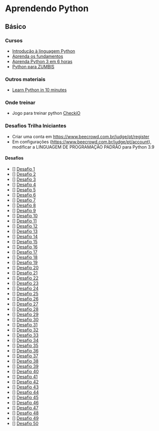 # Aprendendo Python


## Básico

### Cursos
- [Introdução à linguagem Python](https://www.udemy.com/course/intro_python/)
- [Aprenda os fundamentos](https://www.udemy.com/course/python-aprenda-os-fundamentos/)
- [Aprenda Python 3 em 6 horas](https://www.udemy.com/course/aprenda-python-3-em-6h/)
- [Python para ZUMBIS](https://www.pycursos.com/python-para-zumbis/)


### Outros materiais
- [Learn Python in 10 minutes](https://www.stavros.io/tutorials/python/)

### Onde treinar
- Jogo para treinar python [CheckiO](https://checkio.org/)

### Desafios Trilha Iniciantes
- Criar uma conta em https://www.beecrowd.com.br/judge/pt/register 
- Em configurações (https://www.beecrowd.com.br/judge/pt/account), modificar a LINGUAGEM DE PROGRAMAÇÃO PADRÃO para Python 3.9

#### Desafios

- [] [Desafio 1](https://www.beecrowd.com.br/judge/pt/problems/view/1000)
- [] [Desafio 2](https://www.beecrowd.com.br/judge/pt/problems/view/1001)
- [] [Desafio 3](https://www.beecrowd.com.br/judge/pt/problems/view/1002)
- [] [Desafio 4](https://www.beecrowd.com.br/judge/pt/problems/view/1003)
- [] [Desafio 5](https://www.beecrowd.com.br/judge/pt/problems/view/1004)
- [] [Desafio 6](https://www.beecrowd.com.br/judge/pt/problems/view/1005)
- [] [Desafio 7](https://www.beecrowd.com.br/judge/pt/problems/view/1006)
- [] [Desafio 8](https://www.beecrowd.com.br/judge/pt/problems/view/1007)
- [] [Desafio 9](https://www.beecrowd.com.br/judge/pt/problems/view/1008)
- [] [Desafio 10](https://www.beecrowd.com.br/judge/pt/problems/view/1009)
- [] [Desafio 11](https://www.beecrowd.com.br/judge/pt/problems/view/1010)
- [] [Desafio 12](https://www.beecrowd.com.br/judge/pt/problems/view/1018)
- [] [Desafio 13](https://www.beecrowd.com.br/judge/pt/problems/view/1020)
- [] [Desafio 14](https://www.beecrowd.com.br/judge/pt/problems/view/1037)
- [] [Desafio 15](https://www.beecrowd.com.br/judge/pt/problems/view/1038)
- [] [Desafio 16](https://www.beecrowd.com.br/judge/pt/problems/view/1040)
- [] [Desafio 17](https://www.beecrowd.com.br/judge/pt/problems/view/1042)
- [] [Desafio 18](https://www.beecrowd.com.br/judge/pt/problems/view/1046)
- [] [Desafio 19](https://www.beecrowd.com.br/judge/pt/problems/view/1047)
- [] [Desafio 20](https://www.beecrowd.com.br/judge/pt/problems/view/1048)
- [] [Desafio 21](https://www.beecrowd.com.br/judge/pt/problems/view/1049)
- [] [Desafio 22](https://www.beecrowd.com.br/judge/pt/problems/view/1050)
- [] [Desafio 23](https://www.beecrowd.com.br/judge/pt/problems/view/1051)
- [] [Desafio 24](https://www.beecrowd.com.br/judge/pt/problems/view/1059)
- [] [Desafio 25](https://www.beecrowd.com.br/judge/pt/problems/view/1060)
- [] [Desafio 26](https://www.beecrowd.com.br/judge/pt/problems/view/1061)
- [] [Desafio 27](https://www.beecrowd.com.br/judge/pt/problems/view/1064)
- [] [Desafio 28](https://www.beecrowd.com.br/judge/pt/problems/view/1073)
- [] [Desafio 29](https://www.beecrowd.com.br/judge/pt/problems/view/1117)
- [] [Desafio 30](https://www.beecrowd.com.br/judge/pt/problems/view/1172)
- [] [Desafio 31](https://www.beecrowd.com.br/judge/pt/problems/view/1180)
- [] [Desafio 32](https://www.beecrowd.com.br/judge/pt/problems/view/1828)
- [] [Desafio 33](https://www.beecrowd.com.br/judge/pt/problems/view/1078)
- [] [Desafio 34](https://www.beecrowd.com.br/judge/pt/problems/view/1114)
- [] [Desafio 35](https://www.beecrowd.com.br/judge/pt/problems/view/1113)
- [] [Desafio 36](https://www.beecrowd.com.br/judge/pt/problems/view/1070)
- [] [Desafio 37](https://www.beecrowd.com.br/judge/pt/problems/view/2615)
- [] [Desafio 38](https://www.beecrowd.com.br/judge/pt/problems/view/2344)
- [] [Desafio 39](https://www.beecrowd.com.br/judge/pt/problems/view/1272)
- [] [Desafio 40](https://www.beecrowd.com.br/judge/pt/problems/view/2253)
- [] [Desafio 41](https://www.beecrowd.com.br/judge/pt/problems/view/2174)
- [] [Desafio 42](https://www.beecrowd.com.br/judge/pt/problems/view/2108)
- [] [Desafio 43](https://www.beecrowd.com.br/judge/pt/problems/view/2714)
- [] [Desafio 44](https://www.beecrowd.com.br/judge/pt/problems/view/1941)
- [] [Desafio 45](https://www.beecrowd.com.br/judge/pt/problems/view/1667)
- [] [Desafio 46](https://www.beecrowd.com.br/judge/pt/problems/view/3171)
- [] [Desafio 47](https://www.beecrowd.com.br/judge/pt/problems/view/1548)
- [] [Desafio 48](https://www.beecrowd.com.br/judge/pt/problems/view/1110)
- [] [Desafio 49](https://www.beecrowd.com.br/judge/pt/problems/view/2729)
- [] [Desafio 50](https://www.beecrowd.com.br/judge/pt/problems/view/1068)
